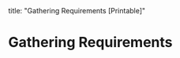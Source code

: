 <frontmatter>
title: "Gathering Requirements [Printable]"
</frontmatter>

<link rel="stylesheet" href="{{baseUrl}}/css/textbook.css">
<link rel="stylesheet" href="{{baseUrl}}/css/print.css">

<div class="website-content">

<div id="main">

# Gathering Requirements

<include src="brainstorming/unit-inParent-asFlat-print.md" boilerplate />
<include src="userSurveys/unit-inParent-asFlat-print.md" boilerplate />
<include src="observation/unit-inParent-asFlat-print.md" boilerplate />
<include src="interviews/unit-inParent-asFlat-print.md" boilerplate />
<include src="focusGroups/unit-inParent-asFlat-print.md" boilerplate />
<include src="prototyping/unit-inParent-asFlat-print.md" boilerplate />
<include src="productSurveys/unit-inParent-asFlat-print.md" boilerplate />

</div>

</div>
